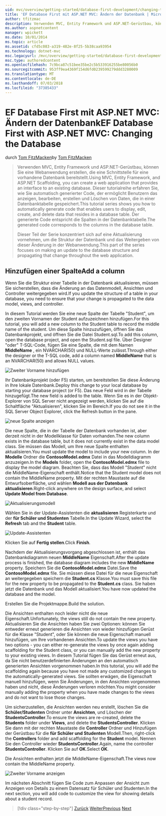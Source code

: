 ```yaml
---
uid: mvc/overview/getting-started/database-first-development/changing-the-database
title: 'EF Database First mit ASP.NET MVC: Ändern der Datenbank | Microsoft-Dokumentation'
author: tfitzmac
description: Verwenden MVC, Entity Framework und ASP.NET-Gerüstbau, können Sie eine Webanwendung erstellen, die eine Schnittstelle für eine vorhandene Datenbank bereitstellt. Dieses Tutorial Seri...
ms.author: aspnetcontent
manager: wpickett
ms.date: 10/01/2014
ms.topic: article
ms.assetid: cfd5c083-a319-482e-8f25-5b38caa93954
ms.technology: dotnet-mvc
msc.legacyurl: /mvc/overview/getting-started/database-first-development/changing-the-database
msc.type: authoredcontent
ms.openlocfilehash: 7c9bca87c51bee35be2c5b533916255be80056b0
ms.sourcegitcommit: 953ff9ea4369f154d6fd0239599279ddd3280009
ms.translationtype: MT
ms.contentlocale: de-DE
ms.lasthandoff: 07/03/2018
ms.locfileid: "37385433"
---
```

<a name="ef-database-first-with-aspnet-mvc-changing-the-database"></a><span data-ttu-id="f26d8-104">EF Database First mit ASP.NET MVC: Ändern der Datenbank</span><span class="sxs-lookup"><span data-stu-id="f26d8-104">EF Database First with ASP.NET MVC: Changing the Database</span></span>
====================
<span data-ttu-id="f26d8-105">durch [Tom FitzMacken](https://github.com/tfitzmac)</span><span class="sxs-lookup"><span data-stu-id="f26d8-105">by [Tom FitzMacken](https://github.com/tfitzmac)</span></span>

> <span data-ttu-id="f26d8-106">Verwenden MVC, Entity Framework und ASP.NET-Gerüstbau, können Sie eine Webanwendung erstellen, die eine Schnittstelle für eine vorhandene Datenbank bereitstellt.</span><span class="sxs-lookup"><span data-stu-id="f26d8-106">Using MVC, Entity Framework, and ASP.NET Scaffolding, you can create a web application that provides an interface to an existing database.</span></span> <span data-ttu-id="f26d8-107">Dieser tutorialreihe erfahren Sie, wie Sie automatisch generierter Code, der ermöglicht Benutzern das anzeigen, bearbeiten, erstellen und Löschen von Daten, die in einer Datenbanktabelle gespeichert.</span><span class="sxs-lookup"><span data-stu-id="f26d8-107">This tutorial series shows you how to automatically generate code that enables users to display, edit, create, and delete data that resides in a database table.</span></span> <span data-ttu-id="f26d8-108">Der generierte Code entspricht die Spalten in der Datenbanktabelle.</span><span class="sxs-lookup"><span data-stu-id="f26d8-108">The generated code corresponds to the columns in the database table.</span></span>
> 
> <span data-ttu-id="f26d8-109">Dieser Teil der Serie konzentriert sich auf eine Aktualisierung vornehmen, um die Struktur der Datenbank und das Weitergeben von dieser Änderung in der Webanwendung.</span><span class="sxs-lookup"><span data-stu-id="f26d8-109">This part of the series focuses on making an update to the database structure and propagating that change throughout the web application.</span></span>


## <a name="add-a-column"></a><span data-ttu-id="f26d8-110">Hinzufügen einer Spalte</span><span class="sxs-lookup"><span data-stu-id="f26d8-110">Add a column</span></span>

<span data-ttu-id="f26d8-111">Wenn Sie die Struktur einer Tabelle in der Datenbank aktualisieren, müssen Sie sicherstellen, dass die Änderung an das Datenmodell, Ansichten und Controller weitergegeben wird.</span><span class="sxs-lookup"><span data-stu-id="f26d8-111">If you update the structure of a table in your database, you need to ensure that your change is propagated to the data model, views, and controller.</span></span>

<span data-ttu-id="f26d8-112">In diesem Tutorial werden Sie eine neue Spalte der Tabelle "Student", um den zweiten Vornamen der Student aufzuzeichnen hinzufügen.</span><span class="sxs-lookup"><span data-stu-id="f26d8-112">For this tutorial, you will add a new column to the Student table to record the middle name of the student.</span></span> <span data-ttu-id="f26d8-113">Um diese Spalte hinzuzufügen, öffnen Sie das Datenbankprojekt, und öffnen Sie die Datei Student.sql.</span><span class="sxs-lookup"><span data-stu-id="f26d8-113">To add this column, open the database project, and open the Student.sql file.</span></span> <span data-ttu-id="f26d8-114">Über Designer "oder" T-SQL-Code, fügen Sie eine Spalte, die mit dem Namen **MiddleName** , ein NVARCHAR(50) und NULL-Werte zulässt.</span><span class="sxs-lookup"><span data-stu-id="f26d8-114">Through either the designer or the T-SQL code, add a column named **MiddleName** that is an NVARCHAR(50) and allows NULL values.</span></span>

![Zweiter Vorname hinzufügen](changing-the-database/_static/image1.png)

<span data-ttu-id="f26d8-116">Ihr Datenbankprojekt (oder F5) starten, um bereitstellen Sie diese Änderung in Ihre lokale Datenbank.</span><span class="sxs-lookup"><span data-stu-id="f26d8-116">Deploy this change to your local database by starting your database project (or F5).</span></span> <span data-ttu-id="f26d8-117">Das neue Feld wird in der Tabelle hinzugefügt.</span><span class="sxs-lookup"><span data-stu-id="f26d8-117">The new field is added to the table.</span></span> <span data-ttu-id="f26d8-118">Wenn Sie es in der Objekt-Explorer von SQL Server nicht angezeigt werden, klicken Sie auf die Schaltfläche "Aktualisieren", klicken Sie im Bereich.</span><span class="sxs-lookup"><span data-stu-id="f26d8-118">If you do not see it in the SQL Server Object Explorer, click the Refresh button in the pane.</span></span>

![neue Spalte anzeigen](changing-the-database/_static/image2.png)

<span data-ttu-id="f26d8-120">Die neue Spalte, die in der Tabelle der Datenbank vorhanden ist, aber derzeit nicht in der Modellklasse für Daten vorhanden.</span><span class="sxs-lookup"><span data-stu-id="f26d8-120">The new column exists in the database table, but it does not currently exist in the data model class.</span></span> <span data-ttu-id="f26d8-121">Sie müssen das Modell, um Ihre neue Spalte enthalten aktualisieren.</span><span class="sxs-lookup"><span data-stu-id="f26d8-121">You must update the model to include your new column.</span></span> <span data-ttu-id="f26d8-122">In der **Modelle** Ordner die **ContosoModel.edmx** Datei in das Modelldiagramm anzuzeigen.</span><span class="sxs-lookup"><span data-stu-id="f26d8-122">In the **Models** folder, open the **ContosoModel.edmx** file to display the model diagram.</span></span> <span data-ttu-id="f26d8-123">Beachten Sie, dass das Modell "Student" nicht die MiddleName-Eigenschaft enthält.</span><span class="sxs-lookup"><span data-stu-id="f26d8-123">Notice that the Student model does not contain the MiddleName property.</span></span> <span data-ttu-id="f26d8-124">Mit der rechten Maustaste auf die Entwurfsoberfläche, und wählen **Modell aus der Datenbank aktualisieren**.</span><span class="sxs-lookup"><span data-stu-id="f26d8-124">Right-click anywhere on the design surface, and select **Update Model from Database**.</span></span>

![Aktualisierungsmodell](changing-the-database/_static/image3.png)

<span data-ttu-id="f26d8-126">Wählen Sie in der Update-Assistenten die **aktualisieren** Registerkarte und der **für Schüler und Studenten** Tabelle.</span><span class="sxs-lookup"><span data-stu-id="f26d8-126">In the Update Wizard, select the **Refresh** tab and the **Student** table.</span></span>

![Update-Assistenten](changing-the-database/_static/image4.png)

<span data-ttu-id="f26d8-128">Klicken Sie auf **Fertig stellen**.</span><span class="sxs-lookup"><span data-stu-id="f26d8-128">Click **Finish**.</span></span>

<span data-ttu-id="f26d8-129">Nachdem der Aktualisierungsvorgang abgeschlossen ist, enthält das Datenbankdiagramm neuen **MiddleName** Eigenschaft.</span><span class="sxs-lookup"><span data-stu-id="f26d8-129">After the update process is finished, the database diagram includes the new **MiddleName** property.</span></span> <span data-ttu-id="f26d8-130">Speichern Sie die **ContosoModel.edmx** Datei.</span><span class="sxs-lookup"><span data-stu-id="f26d8-130">Save the **ContosoModel.edmx** file.</span></span> <span data-ttu-id="f26d8-131">Sie müssen diese Datei für die neue Eigenschaft an weitergegeben speichern die **Student.cs** Klasse.</span><span class="sxs-lookup"><span data-stu-id="f26d8-131">You must save this file for the new property to be propagated to the **Student.cs** class.</span></span> <span data-ttu-id="f26d8-132">Sie haben jetzt die Datenbank und das Modell aktualisiert.</span><span class="sxs-lookup"><span data-stu-id="f26d8-132">You have now updated the database and the model.</span></span>

<span data-ttu-id="f26d8-133">Erstellen Sie die Projektmappe.</span><span class="sxs-lookup"><span data-stu-id="f26d8-133">Build the solution.</span></span>

<span data-ttu-id="f26d8-134">Die Ansichten enthalten noch leider nicht die neue Eigenschaft.</span><span class="sxs-lookup"><span data-stu-id="f26d8-134">Unfortunately, the views still do not contain the new property.</span></span> <span data-ttu-id="f26d8-135">Aktualisieren Sie die Ansichten haben Sie zwei Optionen: können Sie entweder erneut generieren die Ansichten von wieder hinzufügen Gerüst für die Klasse "Student", oder Sie können die neue Eigenschaft manuell hinzufügen, um Ihre vorhandenen Ansichten.</span><span class="sxs-lookup"><span data-stu-id="f26d8-135">To update the views you have two options - you can either re-generate the views by once again adding scaffolding for the Student class, or you can manually add the new property to your existing views.</span></span> <span data-ttu-id="f26d8-136">In diesem Tutorial fügen Sie das Gerüst erneut aus, da Sie nicht benutzerdefinierten Änderungen an den automatisch generierten Ansichten vorgenommen haben.</span><span class="sxs-lookup"><span data-stu-id="f26d8-136">In this tutorial, you will add the scaffolding again because you have not made any customized changes to the automatically-generated views.</span></span> <span data-ttu-id="f26d8-137">Sie sollten erwägen, die Eigenschaft manuell hinzufügen, wenn Sie Änderungen, in den Ansichten vorgenommen haben und nicht, diese Änderungen verloren möchten.</span><span class="sxs-lookup"><span data-stu-id="f26d8-137">You might consider manually adding the property when you have made changes to the views and do not want to lose those changes.</span></span>

<span data-ttu-id="f26d8-138">Um sicherzustellen, die Ansichten werden neu erstellt, löschen Sie die **Schüler/Studenten** Ordner unter **Ansichten**, und Löschen der **StudentsController**.</span><span class="sxs-lookup"><span data-stu-id="f26d8-138">To ensure the views are re-created, delete the **Students** folder under **Views**, and delete the **StudentsController**.</span></span> <span data-ttu-id="f26d8-139">Klicken Sie dann mit der rechten Maustaste die **Controller** Ordner und Hinzufügen der Gerüstbau für die **für Schüler und Studenten** Modell.</span><span class="sxs-lookup"><span data-stu-id="f26d8-139">Then, right-click the **Controllers** folder and add scaffolding for the **Student** model.</span></span> <span data-ttu-id="f26d8-140">Nennen Sie den Controller wieder **StudentsController**.</span><span class="sxs-lookup"><span data-stu-id="f26d8-140">Again, name the controller **StudentsController**.</span></span> <span data-ttu-id="f26d8-141">Klicken Sie auf **OK**.</span><span class="sxs-lookup"><span data-stu-id="f26d8-141">Select **OK**.</span></span>

<span data-ttu-id="f26d8-142">Die Ansichten enthalten jetzt die MiddleName-Eigenschaft.</span><span class="sxs-lookup"><span data-stu-id="f26d8-142">The views now contain the MiddleName property.</span></span>

![Zweiter Vorname anzeigen](changing-the-database/_static/image5.png)

<span data-ttu-id="f26d8-144">Im nächsten Abschnitt fügen Sie Code zum Anpassen der Ansicht zum Anzeigen von Details zu einem Datensatz für Schüler und Studenten.</span><span class="sxs-lookup"><span data-stu-id="f26d8-144">In the next section, you will add code to customize the view for showing details about a student record.</span></span>

> [!div class="step-by-step"]
> <span data-ttu-id="f26d8-145">[Zurück](generating-views.md)
> [Weiter](customizing-a-view.md)</span><span class="sxs-lookup"><span data-stu-id="f26d8-145">[Previous](generating-views.md)
[Next](customizing-a-view.md)</span></span>
